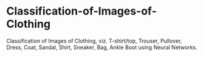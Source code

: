 # Classification-of-Images-of-Clothing
Classification of Images of Clothing, viz. T-shirt/top, Trouser, Pullover, Dress, Coat, Sandal, Shirt, Sneaker, Bag, Ankle Boot using Neural Networks.
